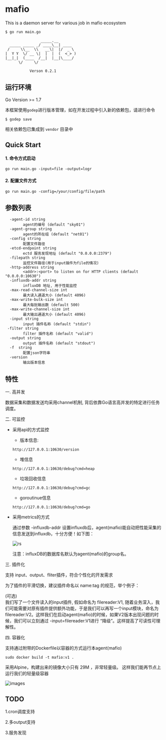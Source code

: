 mafio
===========

This is a daemon server for various job in mafio ecosystem

```
$ go run main.go

                _____.__        
  _____ _____ _/ ____\__| ____  
 /     \\__  \\   __\|  |/  _ \ 
|  Y Y  \/ __ \|  |  |  (  <_> )
|__|_|  (____  /__|  |__|\____/ 
      \/     \/     

		   Verson 0.2.1

```

## 运行环境

Go Version >= 1.7

本框架使用`godep`进行版本管理，如在开发过程中引入新的依赖包，请进行命令
```
$ godep save
```

相关依赖包已集成到 `vendor` 目录中

## Quick Start

#### 1. 命令方式启动

```
go run main.go -input=file -output=logr
```

#### 2. 配置文件方式

```
go run main.go -config=/your/config/file/path
```

## 参数列表

```
  -agent-id string
        agent的编号 (default "sky01")
  -agent-group string
        agent的所在组 (default "net01")
  -config string
        配置文件路径
  -etcd-endpoint string
        ectd 服务发现地址 (default "0.0.0.0:2379")
  -filepath string
        监控文件路径(用于input插件为file的情况)
  -http-address string
        <addr>:<port> to listen on for HTTP clients (default "0.0.0.0:10630")
  -influxdb-addr string
        influxDB 地址, 用于性能监控
  -max-read-channel-size int
        最大读入通道大小 (default 4096)
  -max-write-bulk-size int
        最大每批输出数 (default 500)
  -max-write-channel-size int
        最大输出通道大小 (default 4096)
  -input string
        input 插件名称 (default "stdin")
 -filter string
        filter 插件名称 (default "valid")
  -output string
        output 插件名称 (default "stdout")
  -f  string
        配置json字符串
  -version
        输出版本信息
```

## 特性

一. 高并发
    
数据采集和数据发送均采用channel机制, 背后依靠Go语言高并发的特定进行任务调度。

二. 可监控

- 采用api的方式监控 

    - 版本信息: 
    ```
    http://127.0.0.1:10630/version
    ```

    - 堆信息
    ```
    http://127.0.0.1:10630/debug?cmd=heap
    ```

    - 垃圾回收信息
    ```
    http://127.0.0.1:10630/debug?cmd=gc
    ```

    - goroutinue信息
    ```
    http://127.0.0.1:10630/debug?cmd=go
    ```

- 采用metrics的方式

    通过参数 -influxdb-addr 设置influxdb后，agent(mafio)能自动把性能采集的信息发送到influxdb，十分方便！如下图：

    ![rs](doc/runsample.png)

    注意：influxDB的数据库名默认为agent(mafio)的group名。

三. 插件化

支持 input、output、fliter插件，符合个性化的开发需求

为了插件的平滑切换，建议插件命名以 name:tag 的规范，举个例子：

(可选)  
我们写了一个文件读入的input插件, 假如命名为 filereader:V1, 随着业务深入，我们可能需要对原有插件提供额外功能，于是我们可以再写一个input模块，命名为 filereader:V2。这样我们在启动agent(mafio)的时候，如果V2版本出现问题的时候，我们可以立刻通过 -input=filereader:V1进行 “降级”。这样提高了可读性可理解性。

四. 容器化

支持通过附带的Dockerfile以容器的方式运行本agent(mafio)

```
sudo docker build -t mafio:v1 .
```

采用Alpine，构建出来的镜像大小只有 29M ，非常轻量级。 这样我们能再节点上运行我们的轻量级容器

![images](doc/image.png)

## TODO

1.cron调度支持

2.多output支持

3.服务发现